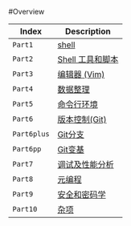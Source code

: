 #Overview

| Index      | Description                          |
| ----------- | ------------------------------------ |
| `Part1`       | [shell](shell.md)  |
| `Part2`       | [Shell 工具和脚本](Shell_Tools_and_Scripting.md) |
| `Part3`    | [编辑器 (Vim)](Editors_vim.md) |
| `Part4`       | [数据整理](Data_Wrangling.md)  |
| `Part5`       | [命令行环境](Command-line-Environment.md) |
| `Part6`    | [版本控制(Git)](Version_Control.md) |
| `Part6plus`    | [Git分支](git_branch.md) |
| `Part6pp`    | [Git变基](git_rebase.md) |
| `Part7`       | [调试及性能分析](Debugging_and_Profiling.md)  |
| `Part8`       |  [元编程](Metaprogramming.md) |
| `Part9`    | [安全和密码学](Security_and_Cryptography.md)|
| `Part10`    | [杂项](Others.md)|

